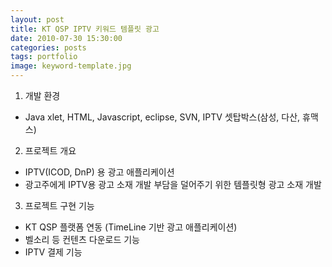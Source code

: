 ```yaml
---
layout: post
title: KT QSP IPTV 키워드 템플릿 광고 
date: 2010-07-30 15:30:00 
categories: posts 
tags: portfolio
image: keyword-template.jpg
---
```


1) 개발 환경  
- Java xlet, HTML, Javascript, eclipse, SVN, IPTV 셋탑박스(삼성, 다산, 휴맥스)  

2) 프로젝트 개요  
- IPTV(ICOD, DnP) 용 광고 애플리케이션  
- 광고주에게 IPTV용 광고 소재 개발 부담을 덜어주기 위한 템플릿형 광고 소재 개발  

3) 프로젝트 구현 기능  
- KT QSP 플랫폼 연동 (TimeLine 기반 광고 애플리케이션)  
- 벨소리 등 컨텐츠 다운로드 기능  
- IPTV 결제 기능  
